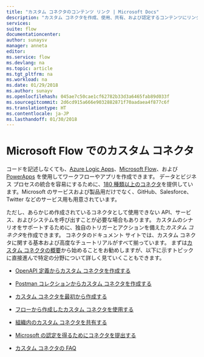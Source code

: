 ```yaml
---
title: "カスタム コネクタのコンテンツ リンク | Microsoft Docs"
description: "カスタム コネクタを作成、使用、共有、および認定するコンテンツにリンクします。"
services: 
suite: flow
documentationcenter: 
author: sunaysv
manager: anneta
editor: 
ms.service: flow
ms.devlang: na
ms.topic: article
ms.tgt_pltfrm: na
ms.workload: na
ms.date: 01/29/2018
ms.author: sunayv
ms.openlocfilehash: 045ae7c50cae1cf62782b33d3a6465fab89d033f
ms.sourcegitcommit: 2d6cd915a666e9032882871f70aadaea4f877c6f
ms.translationtype: HT
ms.contentlocale: ja-JP
ms.lasthandoff: 01/30/2018
---
```

# <a name="custom-connectors-in-microsoft-flow"></a>Microsoft Flow でのカスタム コネクタ

コードを記述しなくても、[Azure Logic Apps](https://azure.microsoft.com/services/logic-apps)、[Microsoft Flow](https://flow.microsoft.com)、および [PowerApps](https://powerapps.microsoft.com) を使用してワークフローやアプリを作成できます。 データとビジネス プロセスの統合を容易にするために、[180 種類以上のコネクタ](https://docs.microsoft.com/connectors/)を提供しています。Microsoft のサービスおよび製品用だけでなく、GitHub、Salesforce、Twitter などのサービス用も用意されています。 

ただし、あらかじめ作成されているコネクタとして使用できない API、サービス、およびシステムを呼び出すことが必要な場合もあります。 カスタムのシナリオをサポートするために、独自のトリガーとアクションを備えた*カスタム コネクタ*を作成できます。 コネクタのドキュメント サイトでは、カスタム コネクタに関する基本および高度なチュートリアルがすべて揃っています。 まずは[カスタム コネクタの概要](https://docs.microsoft.com/connectors/custom-connectors/)から始めることをお勧めしますが、以下に示すトピックに直接進んで特定の分野について詳しく見ていくこともできます。

* [OpenAPI 定義からカスタム コネクタを作成する](https://docs.microsoft.com/connectors/custom-connectors/define-openapi-definition)

* [Postman コレクションからカスタム コネクタを作成する](https://docs.microsoft.com/connectors/custom-connectors/define-postman-collection)

* [カスタム コネクタを最初から作成する](https://docs.microsoft.com/connectors/custom-connectors/define-blank)

* [フローから作成したカスタム コネクタを使用する](https://docs.microsoft.com/connectors/custom-connectors/use-custom-connector-flow)

* [組織内のカスタム コネクタを共有する](https://docs.microsoft.com/connectors/custom-connectors/share)

* [Microsoft の認定を得るためにコネクタを提出する](https://docs.microsoft.com/connectors/custom-connectors/submit-certification)

* [カスタム コネクタの FAQ](https://docs.microsoft.com/connectors/custom-connectors/faq)